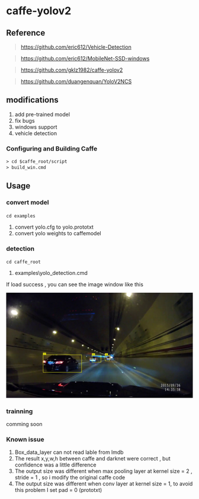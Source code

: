 # caffe-yolov2

## Reference

> https://github.com/eric612/Vehicle-Detection

> https://github.com/eric612/MobileNet-SSD-windows

> https://github.com/gklz1982/caffe-yolov2

> https://github.com/duangenquan/YoloV2NCS

## modifications

1. add pre-trained model
2. fix bugs
3. windows support
4. vehicle detection

### Configuring and Building Caffe 

```
> cd $caffe_root/script
> build_win.cmd
```

## Usage

### convert model

`cd examples`

1. convert yolo.cfg to yolo.prototxt
2. convert yolo weights to caffemodel

### detection

`cd caffe_root`

1. examples\yolo_detection.cmd

If load success , you can see the image window like this 

![alt tag](predictions.jpg)

### trainning

comming soon

### Known issue 

1. Box_data_layer can not read lable from lmdb
2. The result x,y,w,h between caffe and darknet were correct , but confidence was a little difference 
3. The output size was different when max pooling layer at kernel size = 2 , stride = 1 , so i modify the original caffe code 
4. The output size was different when conv layer at kernel size = 1, to avoid this problem I set pad = 0 (prototxt)